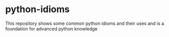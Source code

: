 # python-idioms
This repository shows some common python idioms and their uses and is a foundation for advanced python knowledge
